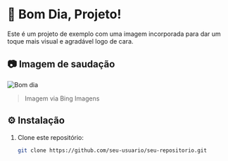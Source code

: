 # 🌅 Bom Dia, Projeto!

Este é um projeto de exemplo com uma imagem incorporada para dar um toque mais visual e agradável logo de cara.

## 📷 Imagem de saudação

![Bom dia](https://th.bing.com/th/id/OIP.6cBTiqWzzJH-mvcJKVSkZwHaE8?pid=ImgDetMain)

> Imagem via Bing Imagens

## ⚙️ Instalação

1. Clone este repositório:
   ```bash
   git clone https://github.com/seu-usuario/seu-repositorio.git
